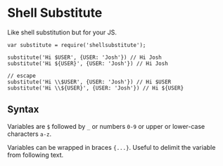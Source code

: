 # Shell Substitute

Like shell substitution but for your JS.

    var substitute = require('shellsubstitute');

    substitute('Hi $USER', {USER: 'Josh'}) // Hi Josh
    substitute('Hi ${USER}', {USER: 'Josh'}) // Hi Josh

    // escape
    substitute('Hi \\$USER', {USER: 'Josh'}) // Hi $USER
    substitute('Hi \\${USER}', {USER: 'Josh'}) // Hi ${USER}

## Syntax

Variables are `$` followed by `_` or numbers `0-9` or upper or lower-case characters `a-z`.

Variables can be wrapped in braces `{...}`. Useful to delimit the variable from following text.
